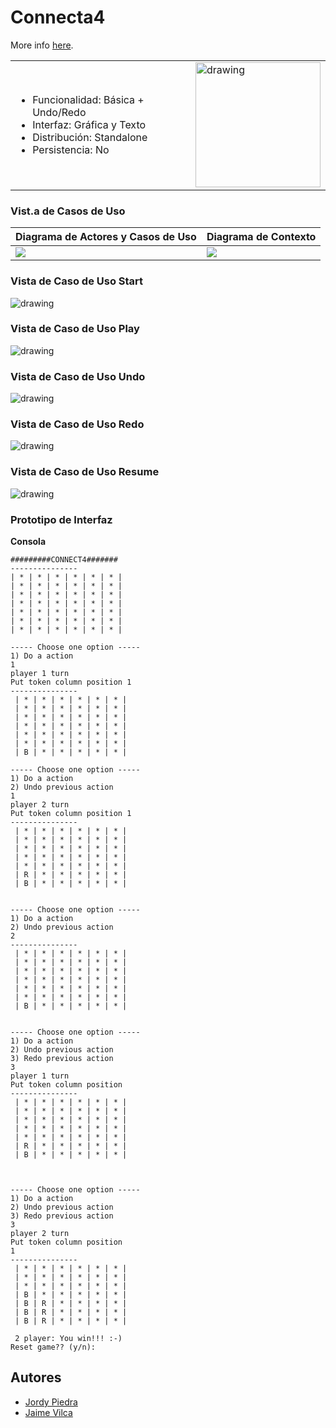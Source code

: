 # Connecta4

More info [here](https://es.wikipedia.org/wiki/Conecta_4).


<table>
    <td>
        <ul>
                <li>Funcionalidad: Básica + Undo/Redo</li>
                <li>Interfaz: Gráfica y Texto</li>
                <li>Distribución: Standalone</li>
                <li>Persistencia: No</li>
        </ul>
</td>
    <td>
        <img src="https://www.hasbro.com/common/productimages/es_ES/80FB5BCA50569047F5F45EB5DF88DAF4/231b949bbed69b230db4c3512905520264d79b29.jpg" alt="drawing" width="200"/>
    </td>
</table>

### Vist.a de Casos de Uso


| **Diagrama de Actores y Casos de Uso** |  **Diagrama de Contexto**   |
|----------------------------------------|-----|
| <img src="static/usesCases.png" />     | <img src="static/stateDiagram.png"/> |



### Vista de Caso de Uso Start

 <img src="static/usesCaseStart.png" alt="drawing" />

### Vista de Caso de Uso Play

 <img src="static/usesCasePlay.png" alt="drawing" />

### Vista de Caso de Uso Undo

 <img src="static/usesCaseUndo.png" alt="drawing" />

### Vista de Caso de Uso Redo

 <img src="static/usesCaseRedo.png" alt="drawing" />




### Vista de Caso de Uso Resume
 <img src="static/usesCaseResume.png" alt="drawing" />


### Prototipo de Interfaz


**Consola**

```
#########CONNECT4#######
---------------
| * | * | * | * | * | * |
| * | * | * | * | * | * |
| * | * | * | * | * | * |
| * | * | * | * | * | * |
| * | * | * | * | * | * |
| * | * | * | * | * | * |
| * | * | * | * | * | * |

----- Choose one option -----
1) Do a action
1
player 1 turn 
Put token column position 1
---------------
 | * | * | * | * | * | * | 
 | * | * | * | * | * | * | 
 | * | * | * | * | * | * | 
 | * | * | * | * | * | * | 
 | * | * | * | * | * | * | 
 | * | * | * | * | * | * | 
 | B | * | * | * | * | * |
  
----- Choose one option -----
1) Do a action
2) Undo previous action  
1
player 2 turn 
Put token column position 1
---------------
 | * | * | * | * | * | * | 
 | * | * | * | * | * | * | 
 | * | * | * | * | * | * | 
 | * | * | * | * | * | * | 
 | * | * | * | * | * | * | 
 | R | * | * | * | * | * | 
 | B | * | * | * | * | * |
   
   
----- Choose one option -----
1) Do a action
2) Undo previous action    
2
---------------
 | * | * | * | * | * | * | 
 | * | * | * | * | * | * | 
 | * | * | * | * | * | * | 
 | * | * | * | * | * | * | 
 | * | * | * | * | * | * | 
 | * | * | * | * | * | * | 
 | B | * | * | * | * | * |
 
    
----- Choose one option -----
1) Do a action
2) Undo previous action
3) Redo previous action      
3
player 1 turn 
Put token column position 
---------------
 | * | * | * | * | * | * | 
 | * | * | * | * | * | * | 
 | * | * | * | * | * | * | 
 | * | * | * | * | * | * | 
 | * | * | * | * | * | * | 
 | R | * | * | * | * | * | 
 | B | * | * | * | * | * |
 
 
     
----- Choose one option -----
1) Do a action
2) Undo previous action
3) Redo previous action      
3
player 2 turn 
Put token column position 
1
---------------
 | * | * | * | * | * | * | 
 | * | * | * | * | * | * | 
 | * | * | * | * | * | * | 
 | B | * | * | * | * | * | 
 | B | R | * | * | * | * | 
 | B | R | * | * | * | * | 
 | B | R | * | * | * | * |
 
 2 player: You win!!! :-)
Reset game?? (y/n): 
```





## Autores

* [Jordy Piedra](https://github.com/JordyPiedra)
* [Jaime Vilca](https://github.com/jaimevilca)


